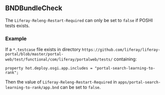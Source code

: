 ## BNDBundleCheck

The `Liferay-Releng-Restart-Required` can only be set to `false` if POSHI
tests exists.

### Example

If a `*.testcase` file exists in directory
`https://github.com/liferay/liferay-portal/blob/master/portal-web/test/functional/com/liferay/portalweb/tests/`
containing:
```
property hot.deploy.osgi.app.includes = "portal-search-learning-to-rank";
```
Then the value of `Liferay-Releng-Restart-Required` in
`apps/portal-search-learning-to-rank/app.bnd` can be set to `false`.
